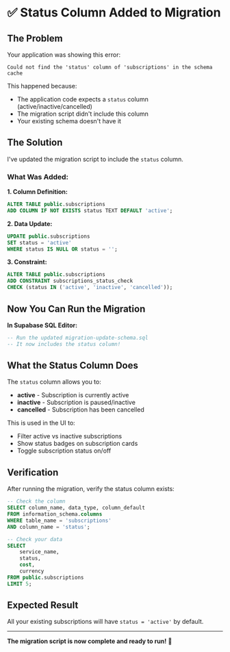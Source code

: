 # ✅ Status Column Added to Migration

## The Problem
Your application was showing this error:
```
Could not find the 'status' column of 'subscriptions' in the schema cache
```

This happened because:
- The application code expects a `status` column (active/inactive/cancelled)
- The migration script didn't include this column
- Your existing schema doesn't have it

## The Solution
I've updated the migration script to include the `status` column.

### What Was Added:

**1. Column Definition:**
```sql
ALTER TABLE public.subscriptions 
ADD COLUMN IF NOT EXISTS status TEXT DEFAULT 'active';
```

**2. Data Update:**
```sql
UPDATE public.subscriptions 
SET status = 'active' 
WHERE status IS NULL OR status = '';
```

**3. Constraint:**
```sql
ALTER TABLE public.subscriptions 
ADD CONSTRAINT subscriptions_status_check 
CHECK (status IN ('active', 'inactive', 'cancelled'));
```

## Now You Can Run the Migration

**In Supabase SQL Editor:**
```sql
-- Run the updated migration-update-schema.sql
-- It now includes the status column!
```

## What the Status Column Does

The `status` column allows you to:
- **active** - Subscription is currently active
- **inactive** - Subscription is paused/inactive
- **cancelled** - Subscription has been cancelled

This is used in the UI to:
- Filter active vs inactive subscriptions
- Show status badges on subscription cards
- Toggle subscription status on/off

## Verification

After running the migration, verify the status column exists:

```sql
-- Check the column
SELECT column_name, data_type, column_default
FROM information_schema.columns
WHERE table_name = 'subscriptions' 
AND column_name = 'status';

-- Check your data
SELECT 
    service_name,
    status,
    cost,
    currency
FROM public.subscriptions
LIMIT 5;
```

## Expected Result

All your existing subscriptions will have `status = 'active'` by default.

---

**The migration script is now complete and ready to run!** 🎉

